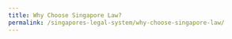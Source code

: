 ```yaml
---
title: Why Choose Singapore Law?
permalink: /singapores-legal-system/why-choose-singapore-law/
---
```

